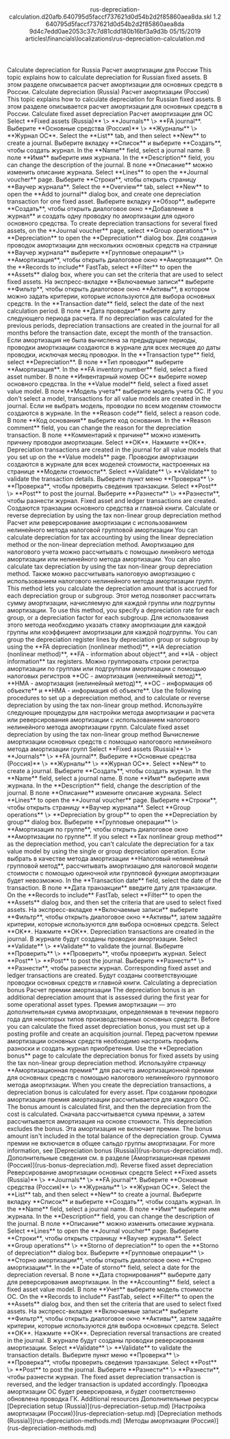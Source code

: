 <?xml version="1.0" encoding="UTF-8"?>
<xliff xmlns:logoport="urn:logoport:xliffeditor:xliff-extras:1.0" xmlns:xsi="http://www.w3.org/2001/XMLSchema-instance" xmlns="urn:oasis:names:tc:xliff:document:1.2" xmlns:xliffext="urn:microsoft:content:schema:xliffextensions" version="1.2" xsi:schemaLocation="urn:oasis:names:tc:xliff:document:1.2 xliff-core-1.2-transitional.xsd">
  <file datatype="xml" source-language="en-US" original="rus-depreciation-calculation.md" target-language="ru-RU">
    <header>
      <tool tool-company="Microsoft" tool-version="1.0-7889195" tool-name="mdxliff" tool-id="mdxliff"/>
      <xliffext:skl_file_name>rus-depreciation-calculation.d20afb.640795d5faccf737621d0d54b2d2f85860aea8da.skl</xliffext:skl_file_name>
      <xliffext:version>1.2</xliffext:version>
      <xliffext:ms.openlocfilehash>640795d5faccf737621d0d54b2d2f85860aea8da</xliffext:ms.openlocfilehash>
      <xliffext:ms.sourcegitcommit>9d4c7edd0ae2053c37c7d81cdd180b16bf3a9d3b</xliffext:ms.sourcegitcommit>
      <xliffext:ms.lasthandoff>05/15/2019</xliffext:ms.lasthandoff>
      <xliffext:ms.openlocfilepath>articles\financials\localizations\rus-depreciation-calculation.md</xliffext:ms.openlocfilepath>
    </header>
    <body>
      <group extype="content" id="content">
        <trans-unit xml:space="preserve" translate="yes" id="101" restype="x-metadata">
          <source>Calculate depreciation for Russia</source>
        <target logoport:matchpercent="101" state="translated" state-qualifier="leveraged-tm">Расчет амортизации для России</target></trans-unit>
        <trans-unit xml:space="preserve" translate="yes" id="102" restype="x-metadata">
          <source>This topic explains how to calculate depreciation for Russian fixed assets.</source>
        <target logoport:matchpercent="101" state="translated" state-qualifier="leveraged-tm">В этом разделе описывается расчет амортизации для основных средств в России.</target></trans-unit>
        <trans-unit xml:space="preserve" translate="yes" id="103">
          <source>Calculate depreciation (Russia)</source>
        <target logoport:matchpercent="101" state="translated" state-qualifier="leveraged-tm">Расчет амортизации (Россия)</target></trans-unit>
        <trans-unit xml:space="preserve" translate="yes" id="104">
          <source>This topic explains how to calculate depreciation for Russian fixed assets.</source>
        <target logoport:matchpercent="101" state="translated" state-qualifier="leveraged-tm">В этом разделе описывается расчет амортизации для основных средств в России.</target></trans-unit>
        <trans-unit xml:space="preserve" translate="yes" id="105">
          <source>Calculate fixed asset depreciation</source>
        <target logoport:matchpercent="101" state="translated" state-qualifier="leveraged-tm">Расчет амортизации для ОС</target></trans-unit>
        <trans-unit xml:space="preserve" translate="yes" id="106">
          <source>Select <bpt id="p1">**</bpt>Fixed assets (Russia)<ept id="p1">**</ept> <ph id="ph1">\&gt;</ph> <bpt id="p2">**</bpt>Journals<ept id="p2">**</ept> <ph id="ph2">\&gt;</ph> <bpt id="p3">**</bpt>FA journal<ept id="p3">**</ept>.</source>
        <target logoport:matchpercent="101" state="translated" state-qualifier="leveraged-tm">Выберите <bpt id="p1">**</bpt>Основные средства (Россия)<ept id="p1">**</ept> <ph id="ph1">\&gt;</ph> <bpt id="p2">**</bpt>Журналы<ept id="p2">**</ept> <ph id="ph2">\&gt;</ph> <bpt id="p3">**</bpt>Журнал ОС<ept id="p3">**</ept>.</target></trans-unit>
        <trans-unit xml:space="preserve" translate="yes" id="107">
          <source>Select the <bpt id="p1">**</bpt>List<ept id="p1">**</ept> tab, and then select <bpt id="p2">**</bpt>New<ept id="p2">**</ept> to create a journal.</source>
        <target logoport:matchpercent="101" state="translated" state-qualifier="leveraged-tm">Выберите вкладку <bpt id="p1">**</bpt>Список<ept id="p1">**</ept> и выберите <bpt id="p2">**</bpt>Создать<ept id="p2">**</ept>, чтобы создать журнал.</target></trans-unit>
        <trans-unit xml:space="preserve" translate="yes" id="108">
          <source>In the <bpt id="p1">**</bpt>Name<ept id="p1">**</ept> field, select a journal name.</source>
        <target logoport:matchpercent="101" state="translated" state-qualifier="leveraged-tm">В поле <bpt id="p1">**</bpt>Имя<ept id="p1">**</ept> выберите имя журнала.</target></trans-unit>
        <trans-unit xml:space="preserve" translate="yes" id="109">
          <source>In the <bpt id="p1">**</bpt>Description<ept id="p1">**</ept> field, you can change the description of the journal.</source>
        <target logoport:matchpercent="101" state="translated" state-qualifier="leveraged-tm">В поле <bpt id="p1">**</bpt>Описание<ept id="p1">**</ept> можно изменить описание журнала.</target></trans-unit>
        <trans-unit xml:space="preserve" translate="yes" id="110">
          <source>Select <bpt id="p1">**</bpt>Lines<ept id="p1">**</ept> to open the <bpt id="p2">**</bpt>Journal voucher<ept id="p2">**</ept> page.</source>
        <target logoport:matchpercent="101" state="translated" state-qualifier="leveraged-tm">Выберите <bpt id="p1">**</bpt>Строки<ept id="p1">**</ept>, чтобы открыть страницу <bpt id="p2">**</bpt>Ваучер журнала<ept id="p2">**</ept>.</target></trans-unit>
        <trans-unit xml:space="preserve" translate="yes" id="111">
          <source>Select the <bpt id="p1">**</bpt>Overview<ept id="p1">**</ept> tab, select <bpt id="p2">**</bpt>New<ept id="p2">**</ept> to open the <bpt id="p3">**</bpt>Add to journal<ept id="p3">**</ept> dialog box, and create one depreciation transaction for one fixed asset.</source>
        <target logoport:matchpercent="101" state="translated" state-qualifier="leveraged-tm">Выберите вкладку <bpt id="p1">**</bpt>Обзор<ept id="p1">**</ept>, выберите <bpt id="p2">**</bpt>Создать<ept id="p2">**</ept>, чтобы открыть диалоговое окно <bpt id="p3">**</bpt>Добавление в журнал<ept id="p3">**</ept> и создать одну проводку по амортизации для одного основного средства.</target></trans-unit>
        <trans-unit xml:space="preserve" translate="yes" id="112">
          <source>To create depreciation transactions for several fixed assets, on the <bpt id="p1">**</bpt>Journal voucher<ept id="p1">**</ept> page, select <bpt id="p2">**</bpt>Group operations<ept id="p2">**</ept> <ph id="ph1">\&gt;</ph> <bpt id="p3">**</bpt>Depreciation<ept id="p3">**</ept> to open the <bpt id="p4">**</bpt>Depreciation<ept id="p4">**</ept> dialog box.</source>
        <target logoport:matchpercent="101" state="translated" state-qualifier="leveraged-tm">Для создания проводок амортизации для нескольких основных средств на странице <bpt id="p1">**</bpt>Ваучер журнала<ept id="p1">**</ept> выберите <bpt id="p2">**</bpt>Групповые операции<ept id="p2">**</ept> <ph id="ph1">\&gt;</ph> <bpt id="p3">**</bpt>Амортизация<ept id="p3">**</ept>, чтобы открыть диалоговое окно <bpt id="p4">**</bpt>Амортизация<ept id="p4">**</ept>.</target></trans-unit>
        <trans-unit xml:space="preserve" translate="yes" id="113">
          <source>On the <bpt id="p1">**</bpt>Records to include<ept id="p1">**</ept> FastTab, select <bpt id="p2">**</bpt>Filter<ept id="p2">**</ept> to open the <bpt id="p3">**</bpt>Assets<ept id="p3">**</ept> dialog box, where you can set the criteria that are used to select fixed assets.</source>
        <target logoport:matchpercent="101" state="translated" state-qualifier="leveraged-tm">На экспресс-вкладке <bpt id="p1">**</bpt>Включаемые записи<ept id="p1">**</ept> выберите <bpt id="p2">**</bpt>Фильтр<ept id="p2">**</ept>, чтобы открыть диалоговое окно <bpt id="p3">**</bpt>Активы<ept id="p3">**</ept>, в котором можно задать критерии, которые используются для выбора основных средств.</target></trans-unit>
        <trans-unit xml:space="preserve" translate="yes" id="114">
          <source>In the <bpt id="p1">**</bpt>Transaction date<ept id="p1">**</ept> field, select the date of the next calculation period.</source>
        <target logoport:matchpercent="101" state="translated" state-qualifier="leveraged-tm">В поле <bpt id="p1">**</bpt>Дата проводки<ept id="p1">**</ept> выберите дату следующего периода расчета.</target></trans-unit>
        <trans-unit xml:space="preserve" translate="yes" id="115">
          <source>If no depreciation was calculated for the previous periods, depreciation transactions are created in the journal for all months before the transaction date, except the month of the transaction.</source>
        <target logoport:matchpercent="101" state="translated" state-qualifier="leveraged-tm">Если амортизация не была вычислена за предыдущие периоды, проводки амортизации создаются в журнале для всех месяцев до даты проводки, исключая месяц проводки.</target></trans-unit>
        <trans-unit xml:space="preserve" translate="yes" id="116">
          <source>In the <bpt id="p1">**</bpt>Transaction type<ept id="p1">**</ept> field, select <bpt id="p2">**</bpt>Depreciation<ept id="p2">**</ept>.</source>
        <target logoport:matchpercent="101" state="translated" state-qualifier="leveraged-tm">В поле <bpt id="p1">**</bpt>Тип проводки<ept id="p1">**</ept> выберите <bpt id="p2">**</bpt>Амортизация<ept id="p2">**</ept>.</target></trans-unit>
        <trans-unit xml:space="preserve" translate="yes" id="117">
          <source>In the <bpt id="p1">**</bpt>FA inventory number<ept id="p1">**</ept> field, select a fixed asset number.</source>
        <target logoport:matchpercent="101" state="translated" state-qualifier="leveraged-tm">В поле <bpt id="p1">**</bpt>Инвентарный номер ОС<ept id="p1">**</ept> выберите номер основного средства.</target></trans-unit>
        <trans-unit xml:space="preserve" translate="yes" id="118">
          <source>In the <bpt id="p1">**</bpt>Value model<ept id="p1">**</ept> field, select a fixed asset value model.</source>
        <target logoport:matchpercent="101" state="translated" state-qualifier="leveraged-tm">В поле <bpt id="p1">**</bpt>Модель учета<ept id="p1">**</ept> выберите модель учета ОС.</target></trans-unit>
        <trans-unit xml:space="preserve" translate="yes" id="119">
          <source>If you don't select a model, transactions for all value models are created in the journal.</source>
        <target logoport:matchpercent="101" state="translated" state-qualifier="leveraged-tm">Если не выбрать модель, проводки по всем моделям стоимости создаются в журнале.</target></trans-unit>
        <trans-unit xml:space="preserve" translate="yes" id="120">
          <source>In the <bpt id="p1">**</bpt>Reason code<ept id="p1">**</ept> field, select a reason code.</source>
        <target logoport:matchpercent="101" state="translated" state-qualifier="leveraged-tm">В поле <bpt id="p1">**</bpt>Код основания<ept id="p1">**</ept> выберите код основания.</target></trans-unit>
        <trans-unit xml:space="preserve" translate="yes" id="121">
          <source>In the <bpt id="p1">**</bpt>Reason comment<ept id="p1">**</ept> field, you can change the reason for the depreciation transaction.</source>
        <target logoport:matchpercent="101" state="translated" state-qualifier="leveraged-tm">В поле <bpt id="p1">**</bpt>Комментарий к причине<ept id="p1">**</ept> можно изменить причину проводки амортизации.</target></trans-unit>
        <trans-unit xml:space="preserve" translate="yes" id="122">
          <source>Select <bpt id="p1">**</bpt>OK<ept id="p1">**</ept>.</source>
        <target logoport:matchpercent="101" state="translated" state-qualifier="leveraged-tm">Нажмите <bpt id="p1">**</bpt>ОК<ept id="p1">**</ept>.</target></trans-unit>
        <trans-unit xml:space="preserve" translate="yes" id="123">
          <source>Depreciation transactions are created in the journal for all value models that you set up on the <bpt id="p1">**</bpt>Value models<ept id="p1">**</ept> page.</source>
        <target logoport:matchpercent="101" state="translated" state-qualifier="leveraged-tm">Проводки амортизации создаются в журнале для всех моделей стоимости, настроенных на странице <bpt id="p1">**</bpt>Модели стоимости<ept id="p1">**</ept>.</target></trans-unit>
        <trans-unit xml:space="preserve" translate="yes" id="124">
          <source>Select <bpt id="p1">**</bpt>Validate<ept id="p1">**</ept> <ph id="ph1">\&gt;</ph> <bpt id="p2">**</bpt>Validate<ept id="p2">**</ept> to validate the transaction details.</source>
        <target logoport:matchpercent="101" state="translated" state-qualifier="leveraged-tm">Выберите пункт меню <bpt id="p1">**</bpt>Проверка<ept id="p1">**</ept> <ph id="ph1">\&gt;</ph> <bpt id="p2">**</bpt>Проверка<ept id="p2">**</ept>, чтобы проверить сведения транзакции.</target></trans-unit>
        <trans-unit xml:space="preserve" translate="yes" id="125">
          <source>Select <bpt id="p1">**</bpt>Post<ept id="p1">**</ept> <ph id="ph1">\&gt;</ph> <bpt id="p2">**</bpt>Post<ept id="p2">**</ept> to post the journal.</source>
        <target logoport:matchpercent="101" state="translated" state-qualifier="leveraged-tm">Выберите <bpt id="p1">**</bpt>Разнести<ept id="p1">**</ept> <ph id="ph1">\&gt;</ph> <bpt id="p2">**</bpt>Разнести<ept id="p2">**</ept>, чтобы разнести журнал.</target></trans-unit>
        <trans-unit xml:space="preserve" translate="yes" id="126">
          <source>Fixed asset and ledger transactions are created.</source>
        <target logoport:matchpercent="101" state="translated" state-qualifier="leveraged-tm">Создаются транзации основного средства и главной книги.</target></trans-unit>
        <trans-unit xml:space="preserve" translate="yes" id="127">
          <source>Calculate or reverse depreciation by using the tax non-linear group depreciation method</source>
        <target logoport:matchpercent="101" state="translated" state-qualifier="leveraged-tm">Расчет или реверсирование амортизации с использованием нелинейного метода налоговой групповой амортизации</target></trans-unit>
        <trans-unit xml:space="preserve" translate="yes" id="128">
          <source>You can calculate depreciation for tax accounting by using the linear depreciation method or the non-linear depreciation method.</source>
        <target logoport:matchpercent="101" state="translated" state-qualifier="leveraged-tm">Амортизацию для налогового учета можно рассчитывать с помощью линейного метода амортизации или нелинейного метода амортизации.</target></trans-unit>
        <trans-unit xml:space="preserve" translate="yes" id="129">
          <source>You can also calculate tax depreciation by using the tax non-linear group depreciation method.</source>
        <target logoport:matchpercent="101" state="translated" state-qualifier="leveraged-tm">Также можно рассчитывать налоговую амортизацию с использованием налогового нелинейного метода амортизации групп.</target></trans-unit>
        <trans-unit xml:space="preserve" translate="yes" id="130">
          <source>This method lets you calculate the depreciation amount that is accrued for each depreciation group or subgroup.</source>
        <target logoport:matchpercent="101" state="translated" state-qualifier="leveraged-tm">Этот метод позволяет рассчитать сумму амортизации, начисляемую для каждой группы или подгруппы амортизации.</target></trans-unit>
        <trans-unit xml:space="preserve" translate="yes" id="131">
          <source>To use this method, you specify a depreciation rate for each group, or a depreciation factor for each subgroup.</source>
        <target logoport:matchpercent="101" state="translated" state-qualifier="leveraged-tm">Для использования этого метода необходимо указать ставку амортизации для каждой группы или коэффициент амортизации для каждой подгруппы.</target></trans-unit>
        <trans-unit xml:space="preserve" translate="yes" id="132">
          <source>You can group the depreciation register lines by depreciation group or subgroup by using the <bpt id="p1">**</bpt>FA depreciation (nonlinear method)<ept id="p1">**</ept>, <bpt id="p2">**</bpt>IA depreciation (nonlinear method)<ept id="p2">**</ept>, <bpt id="p3">**</bpt>FA - information about object<ept id="p3">**</ept>, and <bpt id="p4">**</bpt>IA - object information<ept id="p4">**</ept> tax registers.</source>
        <target logoport:matchpercent="101" state="translated" state-qualifier="leveraged-tm">Можно группировать строки регистра амортизации по группам или подгруппам амортизации с помощью налоговых регистров <bpt id="p1">**</bpt>ОС - амортизация (нелинейный метод)<ept id="p1">**</ept>, <bpt id="p2">**</bpt>НМА - амортизация (нелинейный метод)<ept id="p2">**</ept>, <bpt id="p3">**</bpt>ОC - информация об объекте<ept id="p3">**</ept> и <bpt id="p4">**</bpt>НМА - информация об объекте<ept id="p4">**</ept>.</target></trans-unit>
        <trans-unit xml:space="preserve" translate="yes" id="133">
          <source>Use the following procedures to set up a depreciation method, and to calculate or reverse depreciation by using the tax non-linear group method.</source>
        <target logoport:matchpercent="101" state="translated" state-qualifier="leveraged-tm">Используйте следующие процедуры для настройки метода амортизации и расчета или реверсирования амортизации с использованием налогового нелинейного метода амортизации групп.</target></trans-unit>
        <trans-unit xml:space="preserve" translate="yes" id="134">
          <source>Calculate fixed asset depreciation by using the tax non-linear group method</source>
        <target logoport:matchpercent="101" state="translated" state-qualifier="leveraged-tm">Вычисление амортизации основных средств с помощью налогового нелинейного метода амортизации групп</target></trans-unit>
        <trans-unit xml:space="preserve" translate="yes" id="135">
          <source>Select <bpt id="p1">**</bpt>Fixed assets (Russia)<ept id="p1">**</ept> <ph id="ph1">\&gt;</ph> <bpt id="p2">**</bpt>Journals<ept id="p2">**</ept> <ph id="ph2">\&gt;</ph> <bpt id="p3">**</bpt>FA journal<ept id="p3">**</ept>.</source>
        <target logoport:matchpercent="101" state="translated" state-qualifier="leveraged-tm">Выберите <bpt id="p1">**</bpt>Основные средства (Россия)<ept id="p1">**</ept> <ph id="ph1">\&gt;</ph> <bpt id="p2">**</bpt>Журналы<ept id="p2">**</ept> <ph id="ph2">\&gt;</ph> <bpt id="p3">**</bpt>Журнал ОС<ept id="p3">**</ept>.</target></trans-unit>
        <trans-unit xml:space="preserve" translate="yes" id="136">
          <source>Select <bpt id="p1">**</bpt>New<ept id="p1">**</ept> to create a journal.</source>
        <target logoport:matchpercent="101" state="translated" state-qualifier="leveraged-tm">Выберите <bpt id="p1">**</bpt>Создать<ept id="p1">**</ept>, чтобы создать журнал.</target></trans-unit>
        <trans-unit xml:space="preserve" translate="yes" id="137">
          <source>In the <bpt id="p1">**</bpt>Name<ept id="p1">**</ept> field, select a journal name.</source>
        <target logoport:matchpercent="101" state="translated" state-qualifier="leveraged-tm">В поле <bpt id="p1">**</bpt>Имя<ept id="p1">**</ept> выберите имя журнала.</target></trans-unit>
        <trans-unit xml:space="preserve" translate="yes" id="138">
          <source>In the <bpt id="p1">**</bpt>Description<ept id="p1">**</ept> field, change the description of the journal.</source>
        <target logoport:matchpercent="101" state="translated" state-qualifier="leveraged-tm">В поле <bpt id="p1">**</bpt>Описание<ept id="p1">**</ept> измените описание журнала.</target></trans-unit>
        <trans-unit xml:space="preserve" translate="yes" id="139">
          <source>Select <bpt id="p1">**</bpt>Lines<ept id="p1">**</ept> to open the <bpt id="p2">**</bpt>Journal voucher<ept id="p2">**</ept> page.</source>
        <target logoport:matchpercent="101" state="translated" state-qualifier="leveraged-tm">Выберите <bpt id="p1">**</bpt>Строки<ept id="p1">**</ept>, чтобы открыть страницу <bpt id="p2">**</bpt>Ваучер журнала<ept id="p2">**</ept>.</target></trans-unit>
        <trans-unit xml:space="preserve" translate="yes" id="140">
          <source>Select <bpt id="p1">**</bpt>Group operations<ept id="p1">**</ept> <ph id="ph1">\&gt;</ph> <bpt id="p2">**</bpt>Depreciation by group<ept id="p2">**</ept> to open the <bpt id="p3">**</bpt>Depreciation by group<ept id="p3">**</ept> dialog box.</source>
        <target logoport:matchpercent="101" state="translated" state-qualifier="leveraged-tm">Выберите <bpt id="p1">**</bpt>Групповые операции<ept id="p1">**</ept> <ph id="ph1">\&gt;</ph> <bpt id="p2">**</bpt>Амортизация по группе<ept id="p2">**</ept>, чтобы открыть диалоговое окно <bpt id="p3">**</bpt>Амортизации по группе<ept id="p3">**</ept>.</target></trans-unit>
        <trans-unit xml:space="preserve" translate="yes" id="141">
          <source>If you select <bpt id="p1">**</bpt>Tax nonlinear group method<ept id="p1">**</ept> as the depreciation method, you can't calculate the depreciation for a tax value model by using the single or group depreciation operation.</source>
        <target logoport:matchpercent="101" state="translated" state-qualifier="leveraged-tm">Если выбрать в качестве метода амортизации <bpt id="p1">**</bpt>Налоговый нелинейный групповой метод<ept id="p1">**</ept>, рассчитывать амортизацию для налоговой модели стоимости с помощью одиночной или групповой функции амортизации будет невозможно.</target></trans-unit>
        <trans-unit xml:space="preserve" translate="yes" id="142">
          <source>In the <bpt id="p1">**</bpt>Transaction date<ept id="p1">**</ept> field, select the date of the transaction.</source>
        <target logoport:matchpercent="101" state="translated" state-qualifier="leveraged-tm">В поле <bpt id="p1">**</bpt>Дата транзакции<ept id="p1">**</ept> введите дату для транзакции.</target></trans-unit>
        <trans-unit xml:space="preserve" translate="yes" id="143">
          <source>On the <bpt id="p1">**</bpt>Records to include<ept id="p1">**</ept> FastTab, select <bpt id="p2">**</bpt>Filter<ept id="p2">**</ept> to open the <bpt id="p3">**</bpt>Assets<ept id="p3">**</ept> dialog box, and then set the criteria that are used to select fixed assets.</source>
        <target logoport:matchpercent="101" state="translated" state-qualifier="leveraged-tm">На экспресс-вкладке <bpt id="p1">**</bpt>Включаемые записи<ept id="p1">**</ept> выберите <bpt id="p2">**</bpt>Фильтр<ept id="p2">**</ept>, чтобы открыть диалоговое окно <bpt id="p3">**</bpt>Активы<ept id="p3">**</ept>, затем задайте критерии, которые используются для выбора основных средств.</target></trans-unit>
        <trans-unit xml:space="preserve" translate="yes" id="144">
          <source>Select <bpt id="p1">**</bpt>OK<ept id="p1">**</ept>.</source>
        <target logoport:matchpercent="101" state="translated" state-qualifier="leveraged-tm">Нажмите <bpt id="p1">**</bpt>ОК<ept id="p1">**</ept>.</target></trans-unit>
        <trans-unit xml:space="preserve" translate="yes" id="145">
          <source>Depreciation transactions are created in the journal.</source>
        <target logoport:matchpercent="101" state="translated" state-qualifier="leveraged-tm">В журнале будут созданы проводки амортизации.</target></trans-unit>
        <trans-unit xml:space="preserve" translate="yes" id="146">
          <source>Select <bpt id="p1">**</bpt>Validate<ept id="p1">**</ept> <ph id="ph1">\&gt;</ph> <bpt id="p2">**</bpt>Validate<ept id="p2">**</ept> to validate the journal.</source>
        <target logoport:matchpercent="101" state="translated" state-qualifier="leveraged-tm">Выберите <bpt id="p1">**</bpt>Проверить<ept id="p1">**</ept> <ph id="ph1">\&gt;</ph> <bpt id="p2">**</bpt>Проверить<ept id="p2">**</ept>, чтобы проверить журнал.</target></trans-unit>
        <trans-unit xml:space="preserve" translate="yes" id="147">
          <source>Select <bpt id="p1">**</bpt>Post<ept id="p1">**</ept> <ph id="ph1">\&gt;</ph> <bpt id="p2">**</bpt>Post<ept id="p2">**</ept> to post the journal.</source>
        <target logoport:matchpercent="101" state="translated" state-qualifier="leveraged-tm">Выберите <bpt id="p1">**</bpt>Разнести<ept id="p1">**</ept> <ph id="ph1">\&gt;</ph> <bpt id="p2">**</bpt>Разнести<ept id="p2">**</ept>, чтобы разнести журнал.</target></trans-unit>
        <trans-unit xml:space="preserve" translate="yes" id="148">
          <source>Corresponding fixed asset and ledger transactions are created.</source>
        <target logoport:matchpercent="101" state="translated" state-qualifier="leveraged-tm">Будут созданы соответствующие проводки основных средств и главной книги.</target></trans-unit>
        <trans-unit xml:space="preserve" translate="yes" id="149">
          <source>Calculating a depreciation bonus</source>
        <target logoport:matchpercent="101" state="translated" state-qualifier="leveraged-tm">Расчет премии амортизации</target></trans-unit>
        <trans-unit xml:space="preserve" translate="yes" id="150">
          <source>The depreciation bonus is an additional depreciation amount that is assessed during the first year for some operational asset types.</source>
        <target logoport:matchpercent="101" state="translated" state-qualifier="leveraged-tm">Премия амортизации — это дополнительная сумма амортизации, определяемая в течении первого года для некоторых типов производственных основных средств.</target></trans-unit>
        <trans-unit xml:space="preserve" translate="yes" id="151">
          <source>Before you can calculate the fixed asset depreciation bonus, you must set up a posting profile and create an acquisition journal.</source>
        <target logoport:matchpercent="101" state="translated" state-qualifier="leveraged-tm">Перед расчетом премии амортизации основных средств необходимо настроить профиль разноски и создать журнал приобретения.</target></trans-unit>
        <trans-unit xml:space="preserve" translate="yes" id="152">
          <source>Use the <bpt id="p1">**</bpt>Depreciation bonus<ept id="p1">**</ept> page to calculate the depreciation bonus for fixed assets by using the tax non-linear group depreciation method.</source>
        <target logoport:matchpercent="101" state="translated" state-qualifier="leveraged-tm">Используйте страницу <bpt id="p1">**</bpt>Амортизационная премия<ept id="p1">**</ept> для расчета амортизационной премии для основных средств с помощью налогового нелинейного группового метода амортизации.</target></trans-unit>
        <trans-unit xml:space="preserve" translate="yes" id="153">
          <source>When you create the depreciation transactions, a depreciation bonus is calculated for every asset.</source>
        <target logoport:matchpercent="101" state="translated" state-qualifier="leveraged-tm">При создании проводки амортизации премия амортизации рассчитывается для каждого ОС.</target></trans-unit>
        <trans-unit xml:space="preserve" translate="yes" id="154">
          <source>The bonus amount is calculated first, and then the depreciation from the cost is calculated.</source>
        <target logoport:matchpercent="101" state="translated" state-qualifier="leveraged-tm">Сначала рассчитывается сумма премии, а затем рассчитывается амортизация на основе стоимости.</target></trans-unit>
        <trans-unit xml:space="preserve" translate="yes" id="155">
          <source>This depreciation excludes the bonus.</source>
        <target logoport:matchpercent="101" state="translated" state-qualifier="leveraged-tm">Эта амортизация не включает премии.</target></trans-unit>
        <trans-unit xml:space="preserve" translate="yes" id="156">
          <source>The bonus amount isn't included in the total balance of the depreciation group.</source>
        <target logoport:matchpercent="101" state="translated" state-qualifier="leveraged-tm">Сумма премии не включается в общее сальдо группы амортизации.</target></trans-unit>
        <trans-unit xml:space="preserve" translate="yes" id="157">
          <source>For more information, see <bpt id="p1">[</bpt>Depreciation bonus (Russia)<ept id="p1">](rus-bonus-depreciation.md)</ept>.</source>
        <target logoport:matchpercent="101" state="translated" state-qualifier="leveraged-tm">Дополнительные сведения см. в разделе <bpt id="p1">[</bpt>Амортизационная премия (Россия)<ept id="p1">](rus-bonus-depreciation.md)</ept>.</target></trans-unit>
        <trans-unit xml:space="preserve" translate="yes" id="158">
          <source>Reverse fixed asset depreciation</source>
        <target logoport:matchpercent="101" state="translated" state-qualifier="leveraged-tm">Реверсирование амортизации основных средств</target></trans-unit>
        <trans-unit xml:space="preserve" translate="yes" id="159">
          <source>Select <bpt id="p1">**</bpt>Fixed assets (Russia)<ept id="p1">**</ept> <ph id="ph1">\&gt;</ph> <bpt id="p2">**</bpt>Journals<ept id="p2">**</ept> <ph id="ph2">\&gt;</ph> <bpt id="p3">**</bpt>FA journal<ept id="p3">**</ept>.</source>
        <target logoport:matchpercent="101" state="translated" state-qualifier="leveraged-tm">Выберите <bpt id="p1">**</bpt>Основные средства (Россия)<ept id="p1">**</ept> <ph id="ph1">\&gt;</ph> <bpt id="p2">**</bpt>Журналы<ept id="p2">**</ept> <ph id="ph2">\&gt;</ph> <bpt id="p3">**</bpt>Журнал ОС<ept id="p3">**</ept>.</target></trans-unit>
        <trans-unit xml:space="preserve" translate="yes" id="160">
          <source>Select the <bpt id="p1">**</bpt>List<ept id="p1">**</ept> tab, and then select <bpt id="p2">**</bpt>New<ept id="p2">**</ept> to create a journal.</source>
        <target logoport:matchpercent="101" state="translated" state-qualifier="leveraged-tm">Выберите вкладку <bpt id="p1">**</bpt>Список<ept id="p1">**</ept> и выберите <bpt id="p2">**</bpt>Создать<ept id="p2">**</ept>, чтобы создать журнал.</target></trans-unit>
        <trans-unit xml:space="preserve" translate="yes" id="161">
          <source>In the <bpt id="p1">**</bpt>Name<ept id="p1">**</ept> field, select a journal name.</source>
        <target logoport:matchpercent="101" state="translated" state-qualifier="leveraged-tm">В поле <bpt id="p1">**</bpt>Имя<ept id="p1">**</ept> выберите имя журнала.</target></trans-unit>
        <trans-unit xml:space="preserve" translate="yes" id="162">
          <source>In the <bpt id="p1">**</bpt>Description<ept id="p1">**</ept> field, you can change the description of the journal.</source>
        <target logoport:matchpercent="101" state="translated" state-qualifier="leveraged-tm">В поле <bpt id="p1">**</bpt>Описание<ept id="p1">**</ept> можно изменить описание журнала.</target></trans-unit>
        <trans-unit xml:space="preserve" translate="yes" id="163">
          <source>Select <bpt id="p1">**</bpt>Lines<ept id="p1">**</ept> to open the <bpt id="p2">**</bpt>Journal voucher<ept id="p2">**</ept> page.</source>
        <target logoport:matchpercent="101" state="translated" state-qualifier="leveraged-tm">Выберите <bpt id="p1">**</bpt>Строки<ept id="p1">**</ept>, чтобы открыть страницу <bpt id="p2">**</bpt>Ваучер журнала<ept id="p2">**</ept>.</target></trans-unit>
        <trans-unit xml:space="preserve" translate="yes" id="164">
          <source>Select <bpt id="p1">**</bpt>Group operations<ept id="p1">**</ept> <ph id="ph1">\&gt;</ph> <bpt id="p2">**</bpt>Storno of depreciation<ept id="p2">**</ept> to open the <bpt id="p3">**</bpt>Storno of depreciation<ept id="p3">**</ept> dialog box.</source>
        <target logoport:matchpercent="101" state="translated" state-qualifier="leveraged-tm">Выберите <bpt id="p1">**</bpt>Групповые операции<ept id="p1">**</ept> <ph id="ph1">\&gt;</ph> <bpt id="p2">**</bpt>Сторно амортизации<ept id="p2">**</ept>, чтобы открыть диалоговое окно <bpt id="p3">**</bpt>Сторно амортизации<ept id="p3">**</ept>.</target></trans-unit>
        <trans-unit xml:space="preserve" translate="yes" id="165">
          <source>In the <bpt id="p1">**</bpt>Date of storno<ept id="p1">**</ept> field, select a date for the depreciation reversal.</source>
        <target logoport:matchpercent="101" state="translated" state-qualifier="leveraged-tm">В поле <bpt id="p1">**</bpt>Дата сторнирования<ept id="p1">**</ept> выберите дату для реверсирования амортизации.</target></trans-unit>
        <trans-unit xml:space="preserve" translate="yes" id="166">
          <source>In the <bpt id="p1">**</bpt>Accounting<ept id="p1">**</ept> field, select a fixed asset value model.</source>
        <target logoport:matchpercent="101" state="translated" state-qualifier="leveraged-tm">В поле <bpt id="p1">**</bpt>Учет<ept id="p1">**</ept> выберите модель стоимости ОС.</target></trans-unit>
        <trans-unit xml:space="preserve" translate="yes" id="167">
          <source>On the <bpt id="p1">**</bpt>Records to include<ept id="p1">**</ept> FastTab, select <bpt id="p2">**</bpt>Filter<ept id="p2">**</ept> to open the <bpt id="p3">**</bpt>Assets<ept id="p3">**</ept> dialog box, and then set the criteria that are used to select fixed assets.</source>
        <target logoport:matchpercent="101" state="translated" state-qualifier="leveraged-tm">На экспресс-вкладке <bpt id="p1">**</bpt>Включаемые записи<ept id="p1">**</ept> выберите <bpt id="p2">**</bpt>Фильтр<ept id="p2">**</ept>, чтобы открыть диалоговое окно <bpt id="p3">**</bpt>Активы<ept id="p3">**</ept>, затем задайте критерии, которые используются для выбора основных средств.</target></trans-unit>
        <trans-unit xml:space="preserve" translate="yes" id="168">
          <source>Select <bpt id="p1">**</bpt>OK<ept id="p1">**</ept>.</source>
        <target logoport:matchpercent="101" state="translated" state-qualifier="leveraged-tm">Нажмите <bpt id="p1">**</bpt>ОК<ept id="p1">**</ept>.</target></trans-unit>
        <trans-unit xml:space="preserve" translate="yes" id="169">
          <source>Depreciation reversal transactions are created in the journal.</source>
        <target logoport:matchpercent="101" state="translated" state-qualifier="leveraged-tm">В журнале будут созданы проводки реверсирования амортизации.</target></trans-unit>
        <trans-unit xml:space="preserve" translate="yes" id="170">
          <source>Select <bpt id="p1">**</bpt>Validate<ept id="p1">**</ept> <ph id="ph1">\&gt;</ph> <bpt id="p2">**</bpt>Validate<ept id="p2">**</ept> to validate the transaction details.</source>
        <target logoport:matchpercent="101" state="translated" state-qualifier="leveraged-tm">Выберите пункт меню <bpt id="p1">**</bpt>Проверка<ept id="p1">**</ept> <ph id="ph1">\&gt;</ph> <bpt id="p2">**</bpt>Проверка<ept id="p2">**</ept>, чтобы проверить сведения транзакции.</target></trans-unit>
        <trans-unit xml:space="preserve" translate="yes" id="171">
          <source>Select <bpt id="p1">**</bpt>Post<ept id="p1">**</ept> <ph id="ph1">\&gt;</ph> <bpt id="p2">**</bpt>Post<ept id="p2">**</ept> to post the journal.</source>
        <target logoport:matchpercent="101" state="translated" state-qualifier="leveraged-tm">Выберите <bpt id="p1">**</bpt>Разнести<ept id="p1">**</ept> <ph id="ph1">\&gt;</ph> <bpt id="p2">**</bpt>Разнести<ept id="p2">**</ept>, чтобы разнести журнал.</target></trans-unit>
        <trans-unit xml:space="preserve" translate="yes" id="172">
          <source>The fixed asset depreciation transaction is reversed, and the ledger transaction is updated accordingly.</source>
        <target logoport:matchpercent="101" state="translated" state-qualifier="leveraged-tm">Проводка амортизации ОС будет реверсирована, и будет соответственно обновлена проводка ГК.</target></trans-unit>
        <trans-unit xml:space="preserve" translate="yes" id="173">
          <source>Additional resources</source>
        <target logoport:matchpercent="101" state="translated" state-qualifier="leveraged-tm">Дополнительные ресурсы</target></trans-unit>
        <trans-unit xml:space="preserve" translate="yes" id="174">
          <source><bpt id="p1">[</bpt>Depreciation setup (Russia)<ept id="p1">](rus-depreciation-setup.md)</ept></source>
        <target logoport:matchpercent="101" state="translated" state-qualifier="leveraged-tm"><bpt id="p1">[</bpt>Настройка амортизации (Россия)<ept id="p1">](rus-depreciation-setup.md)</ept></target></trans-unit>
        <trans-unit xml:space="preserve" translate="yes" id="175">
          <source><bpt id="p1">[</bpt>Depreciation methods (Russia)<ept id="p1">](rus-depreciation-methods.md)</ept></source>
        <target logoport:matchpercent="101" state="translated" state-qualifier="leveraged-tm"><bpt id="p1">[</bpt>Методы амортизации (Россия)<ept id="p1">](rus-depreciation-methods.md)</ept></target></trans-unit>
      </group>
    </body>
  </file>
</xliff>